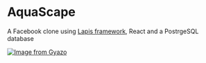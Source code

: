 # AquaScape
A Facebook clone using [Lapis framework](https://leafo.net/lapis/), React and a PostrgeSQL database

[![Image from Gyazo](https://i.gyazo.com/8e2fd2b396ce0ecd76ccf1d773d3e984.gif)](https://gyazo.com/8e2fd2b396ce0ecd76ccf1d773d3e984)

